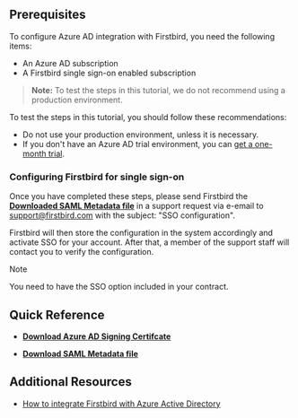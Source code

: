 ## Prerequisites

To configure Azure AD integration with Firstbird, you need the following items:

- An Azure AD subscription
- A Firstbird single sign-on enabled subscription

> **Note:**
> To test the steps in this tutorial, we do not recommend using a production environment.

To test the steps in this tutorial, you should follow these recommendations:

- Do not use your production environment, unless it is necessary.
- If you don't have an Azure AD trial environment, you can [get a one-month trial](https://azure.microsoft.com/pricing/free-trial/).

### Configuring Firstbird for single sign-on

Once you have completed these steps, please send Firstbird the **[Downloaded SAML Metadata file](%metadata:metadataDownloadUrl%)** in a support request via e-email to [support@firstbird.com](mailto:support@firstbird.com) with the subject: "SSO configuration".

Firstbird will then store the configuration in the system accordingly and activate SSO for your account. After that, a member of the support staff will contact you to verify the configuration.

> [!NOTE]
> You need to have the SSO option included in your contract.

## Quick Reference

* **[Download Azure AD Signing Certifcate](%metadata:CertificateDownloadRawUrl%)**

* **[Download SAML Metadata file](%metadata:metadataDownloadUrl%)**


## Additional Resources

* [How to integrate Firstbird with Azure Active Directory](https://docs.microsoft.com/azure/active-directory/saas-apps/firstbird-tutorial)
